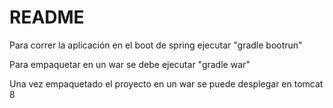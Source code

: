 # README #

Para correr la aplicación en el boot de spring ejecutar "gradle bootrun"

Para empaquetar en un war se debe ejecutar "gradle war"

Una vez empaquetado el proyecto en un war se puede desplegar en tomcat 8